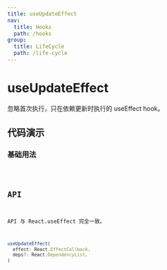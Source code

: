 ```yaml
---
title: useUpdateEffect
nav:
  title: Hooks
  path: /hooks
group:
  title: LifeCycle
  path: /life-cycle
---
```


# useUpdateEffect

<Tag lang="zh-CN" tags="ssr&crossPlatform"></Tag>

忽略首次执行，只在依赖更新时执行的 useEffect hook。

## 代码演示

### 基础用法

<code src="./demo/demo1.tsx" />

## API

API 与 React.useEffect 完全一致。

```typescript
useUpdateEffect(
  effect: React.EffectCallback,
  deps?: React.DependencyList,
)
```